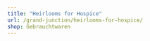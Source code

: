 ```yaml
---
title: "Heirlooms for Hospice"
url: /grand-junction/heirlooms-for-hospice/
shop: Gebrauchtwaren
---
```

